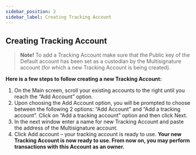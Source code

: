 ```yaml
---
sidebar_position: 2
sidebar_label: Creating Tracking Account
---
```


## Creating Tracking Account
> **Note!** To add a Tracking Account  make sure that the Public key of the Default account has been set as a custodian by the Multisignature
> account (for which a new Tracking Account is being created).


**Here is a few steps to follow creating a new Tracking Account:**
1. On the Main screen, scroll your existing accounts to the right until you reach the “Add Account” option.
2. Upon choosing the Add Account option, you will be prompted to choose between the following 2 options: “Add Account” and “Add a tracking account”. Click on “Add a tracking account” option and then click Next.
3. In the next window enter a name for new Tracking Account and paste the address of the Multisignature account.
4. Click Add account – your tracking account is ready to use.
**Your new Tracking Account is now ready to use. From now on, you may perform transactions with this Account as an owner.**
